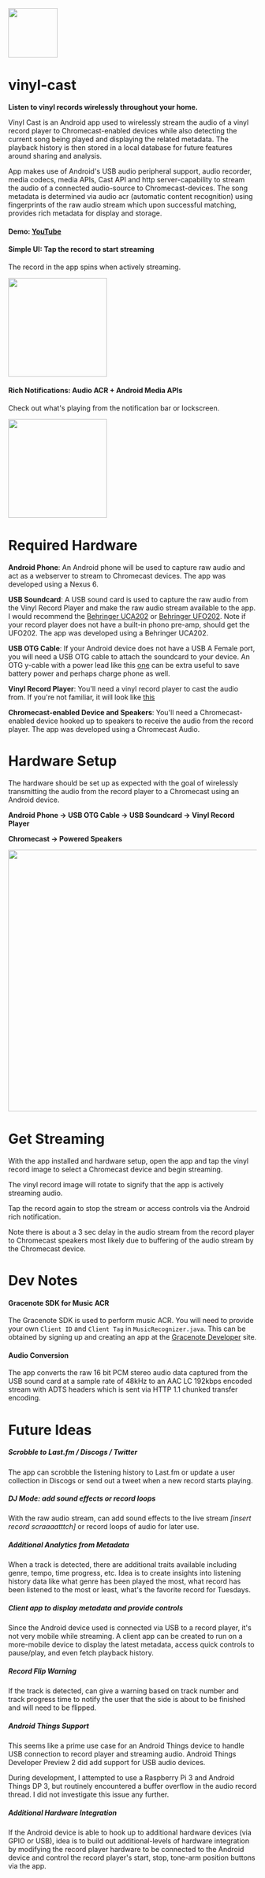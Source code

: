 <img src="https://cloud.githubusercontent.com/assets/3988421/25033468/8d0ed758-20a3-11e7-8dc9-c141ceaeb3a6.png" width="100">

# vinyl-cast

**Listen to vinyl records wirelessly throughout your home.**

Vinyl Cast is an Android app used to wirelessly stream the audio of a vinyl record player to Chromecast-enabled devices while also detecting the current song being played and displaying the related metadata. The playback history is then stored in a local database for future features around sharing and analysis.

App makes use of Android's USB audio peripheral support, audio recorder, media codecs, media APIs, Cast API and http server-capability to stream the audio of a connected audio-source to Chromecast-devices. The song metadata is determined via audio acr (automatic content recognition) using fingerprints of the raw audio stream which upon successful matching, provides rich metadata for display and storage.

#### Demo: [YouTube](https://youtu.be/HBDkxEvCcHQ)

#### Simple UI: Tap the record to start streaming

The record in the app spins when actively streaming.

<img src="https://cloud.githubusercontent.com/assets/3988421/24994190/524ae738-1fef-11e7-9a33-0e585112228c.png" width="200">

#### Rich Notifications: Audio ACR + Android Media APIs

Check out what's playing from the notification bar or lockscreen.

<img src="https://cloud.githubusercontent.com/assets/3988421/24994901/6d4dd452-1ff2-11e7-92d7-ef6ae8061901.png" width="200">

# Required Hardware

**Android Phone**: An Android phone will be used to capture raw audio and act as a webserver to stream to Chromecast devices. The app was developed using a Nexus 6.

**USB Soundcard**: A USB sound card is used to capture the raw audio from the Vinyl Record Player and make the raw audio stream available to the app. I would recommend the [Behringer UCA202](http://a.co/35VGwrV) or [Behringer UFO202](http://a.co/hThUxAL). Note if your record player does not have a built-in phono pre-amp, should get the UFO202. The app was developed using a Behringer UCA202. 

**USB OTG Cable**: If your Android device does not have a USB A Female port, you will need a USB OTG cable to attach the soundcard to your device. An OTG y-cable with a power lead like this [one](http://a.co/b7Qw9NI) can be extra useful to save battery power and perhaps charge phone as well.

**Vinyl Record Player**: You'll need a vinyl record player to cast the audio from. If you're not familiar, it will look like [this](http://a.co/63s5QD1)

**Chromecast-enabled Device and Speakers**: You'll need a Chromecast-enabled device hooked up to speakers to receive the audio from the record player. The app was developed using a Chromecast Audio.

# Hardware Setup

The hardware should be set up as expected with the goal of wirelessly transmitting the audio from the record player to a Chromecast using an Android device.

**Android Phone -> USB OTG Cable -> USB Soundcard -> Vinyl Record Player**

**Chromecast -> Powered Speakers**

<img src="https://cloud.githubusercontent.com/assets/3988421/25034113/e0cbc72e-20a9-11e7-8be4-b42e6c410c8e.png" width="530">

# Get Streaming
With the app installed and hardware setup, open the app and tap the vinyl record image to select a Chromecast device and begin streaming.

The vinyl record image will rotate to signify that the app is actively streaming audio.

Tap the record again to stop the stream or access controls via the Android rich notification.

Note there is about a 3 sec delay in the audio stream from the record player to Chromecast speakers most likely due to buffering of the audio stream by the Chromecast device.

# Dev Notes

#### Gracenote SDK for Music ACR
The Gracenote SDK is used to perform music ACR. You will need to provide your own `Client ID` and `Client Tag` in `MusicRecognizer.java`. This can be obtained by signing up and creating an app at the [Gracenote Developer](https://developer.gracenote.com/gnsdk) site.

#### Audio Conversion
The app converts the raw 16 bit PCM stereo audio data captured from the USB sound card at a sample rate of 48kHz to an AAC LC 192kbps encoded stream with ADTS headers which is sent via HTTP 1.1 chunked transfer encoding.

# Future Ideas

##### Scrobble to Last.fm / Discogs / Twitter
The app can scrobble the listening history to Last.fm or update a user collection in Discogs or send out a tweet when a new record starts playing.

##### DJ Mode: add sound effects or record loops
With the raw audio stream, can add sound effects to the live stream *[insert record scraaaatttch]* or record loops of audio for later use.

##### Additional Analytics from Metadata
When a track is detected, there are additional traits available including genre, tempo, time progress, etc. Idea is to create insights into listening history data like what genre has been played the most, what record has been listened to the most or least, what's the favorite record for Tuesdays.

##### Client app to display metadata and provide controls
Since the Android device used is connected via USB to a record player, it's not very mobile while streaming. A client app can be created to run on a more-mobile device to display the latest metadata, access quick controls to pause/play, and even fetch playback history.

##### Record Flip Warning
If the track is detected, can give a warning based on track number and track progress time to notify the user that the side is about to be finished and will need to be flipped.

##### Android Things Support
This seems like a prime use case for an Android Things device to handle USB connection to record player and streaming audio. Android Things Developer Preview 2 did add support for USB audio devices.

During development, I attempted to use a Raspberry Pi 3 and Android Things DP 3, but routinely encountered a buffer overflow in the audio record thread. I did not investigate this issue any further.

##### Additional Hardware Integration
If the Android device is able to hook up to additional hardware devices (via GPIO or USB), idea is to build out additional-levels of hardware integration by modifying the record player hardware to be connected to the Android device and control the record player's start, stop, tone-arm position buttons via the app.